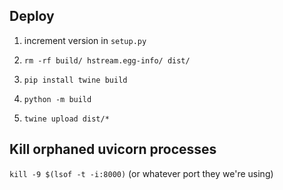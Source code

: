 ## Deploy

1. increment version in `setup.py`

2. `rm -rf build/ hstream.egg-info/ dist/`

3. `pip install twine build`

4. `python -m build`

5. `twine upload dist/*`

## Kill orphaned uvicorn processes 

`kill -9 $(lsof -t -i:8000)` (or whatever port they we're using)